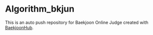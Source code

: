# Algorithm_bkjun
This is an auto push repository for Baekjoon Online Judge created with [BaekjoonHub](https://github.com/BaekjoonHub/BaekjoonHub).

